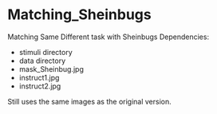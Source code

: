 # Matching_Sheinbugs
Matching Same Different task with Sheinbugs
Dependencies:
* stimuli directory
* data directory
* mask_Sheinbug.jpg
* instruct1.jpg
* instruct2.jpg

Still uses the same images as the original version.
